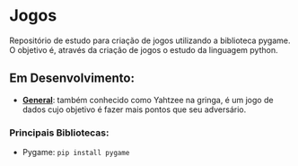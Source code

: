 # Jogos
Repositório de estudo para criação de jogos utilizando a biblioteca pygame.
O objetivo é, através da criação de jogos o estudo da linguagem python.

## Em Desenvolvimento:
* **[General](Jogos/General)**: também conhecido como Yahtzee na gringa, é um jogo de dados cujo objetivo é fazer mais pontos que seu adversário.

### Principais Bibliotecas:
* Pygame: `pip install pygame`
